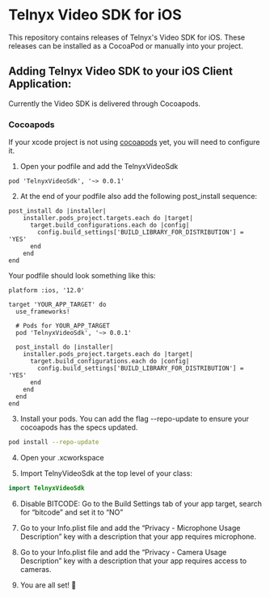 # Telnyx Video SDK for iOS
This repository contains releases of Telnyx's Video SDK for iOS. These releases can be installed as a CocoaPod or manually into your project.

## Adding Telnyx Video SDK to your iOS Client Application:
Currently the Video SDK is delivered through Cocoapods. 

### Cocoapods

If your xcode project is not using [cocoapods](https://cocoapods.org/) yet, you will need to configure it.

1. Open your podfile and add the TelnyxVideoSdk

```
pod 'TelnyxVideoSdk', '~> 0.0.1'
```

2. At the end of your podfile also add the following post_install sequence:

```
post_install do |installer|
    installer.pods_project.targets.each do |target|
      target.build_configurations.each do |config|
        config.build_settings['BUILD_LIBRARY_FOR_DISTRIBUTION'] = 'YES'
      end
    end
end
```

Your podfile should look something like this: 

```
platform :ios, '12.0'

target 'YOUR_APP_TARGET' do
  use_frameworks!

  # Pods for YOUR_APP_TARGET
  pod 'TelnyxVideoSdk', '~> 0.0.1'

  post_install do |installer|
    installer.pods_project.targets.each do |target|
      target.build_configurations.each do |config|
        config.build_settings['BUILD_LIBRARY_FOR_DISTRIBUTION'] = 'YES'
      end
    end
  end
end
```

3. Install your pods. You can add the flag --repo-update to ensure your cocoapods has the specs updated.

```Bash
pod install --repo-update
```
4. Open your .xcworkspace 

5. Import TelnyVideoSdk at the top level of your class:

```Swift
import TelnyxVideoSdk
```

6. Disable BITCODE: Go to the Build Settings tab of your app target, search for “bitcode” and set it to “NO”

7. Go to your Info.plist file and add the “Privacy - Microphone Usage Description” key with a description that your app requires microphone. 
 
8. Go to your Info.plist file and add the “Privacy - Camera Usage Description” key with a description that your app requires access to cameras.

9. You are all set! 🚀
</br>

